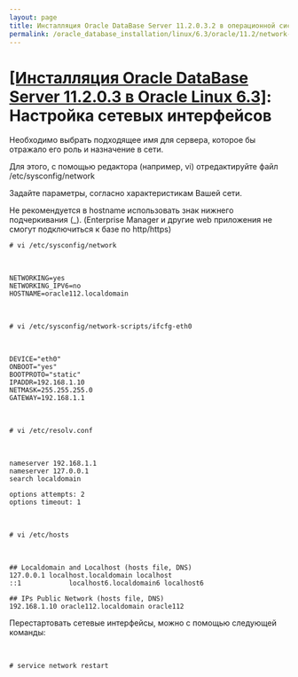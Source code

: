 ```yaml
---
layout: page
title: Инсталляция Oracle DataBase Server 11.2.0.3.2 в операционной системе Oracle Linux 6.3 x86_64
permalink: /oracle_database_installation/linux/6.3/oracle/11.2/network-interface/
---
```


# <a href="/oracle_database_installation/linux/6.3/oracle/11.2/">[Инсталляция Oracle DataBase Server 11.2.0.3 в Oracle Linux 6.3]</a>: Настройка сетевых интерфейсов


Необходимо выбрать подходящее имя для сервера, которое бы отражало его роль и назначение в сети.


Для этого, с помощью редактора (например, vi) отредактируйте файл /etc/sysconfig/network


Задайте параметры, согласно характеристикам Вашей сети.


Не рекомендуется в hostname использовать знак нижнего подчеркивания (_). (Enterprise Manager и другие web приложения не смогут подключиться к базе по http/https)


    # vi /etc/sysconfig/network

<br/>


    NETWORKING=yes
    NETWORKING_IPV6=no
    HOSTNAME=oracle112.localdomain


<br/>

    # vi /etc/sysconfig/network-scripts/ifcfg-eth0

<br/>

    DEVICE="eth0"
    ONBOOT="yes"
    BOOTPROTO="static"
    IPADDR=192.168.1.10
    NETMASK=255.255.255.0
    GATEWAY=192.168.1.1


<br/>

    # vi /etc/resolv.conf

<br/>

    nameserver 192.168.1.1
    nameserver 127.0.0.1
    search localdomain

    options attempts: 2
    options timeout: 1


<br/>

    # vi /etc/hosts

<br/>

    ## Localdomain and Localhost (hosts file, DNS)
    127.0.0.1 localhost.localdomain localhost
    ::1            localhost6.localdomain6 localhost6

    ## IPs Public Network (hosts file, DNS)
    192.168.1.10 oracle112.localdomain oracle112


Перестартовать сетевые интерфейсы, можно с помощью следующей команды:

<br/>

    # service network restart
